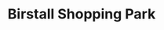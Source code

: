 ---
title: Birstall Shopping Park
path: "/portfolio/birstall-shopping-park"
heroimage: ../media/birstall-shopping-park-portfolio.jpg
websiteurl: http://www.birstallshoppingpark.co.uk
projectDescription: Building a website on a limited budget, rollout of functionality changing the design to represent the brand.
---
